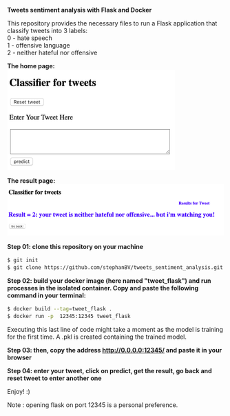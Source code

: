 **Tweets sentiment analysis with Flask and Docker**

This repository provides the necessary files to run a Flask application that classify tweets into 3 labels: \
0 - hate speech \
1 - offensive  language \
2 - neither hateful nor offensive 

**The home page:** \
![](images/home.png) 

**The result page:** \
![](images/result.png)

**Step 01: clone this repository on your machine**
```bash
$ git init
$ git clone https://github.com/stephanBV/tweets_sentiment_analysis.git
```
**Step 02: build your docker image (here named "tweet_flask") and run processes in the isolated container. Copy and paste the following command in your terminal:** 
```bash
$ docker build --tag=tweet_flask .          
$ docker run -p  12345:12345 tweet_flask
```
Executing this last line of code might take a moment as the model is training for the first time. A .pkl is created containing the trained model.

**Step 03: then, copy the address http://0.0.0.0:12345/ and paste it in your browser**

**Step 04: enter your tweet, click on predict, get the result, go back and reset tweet to enter another one**

Enjoy! :)

Note : opening flask on port 12345 is a personal preference.
